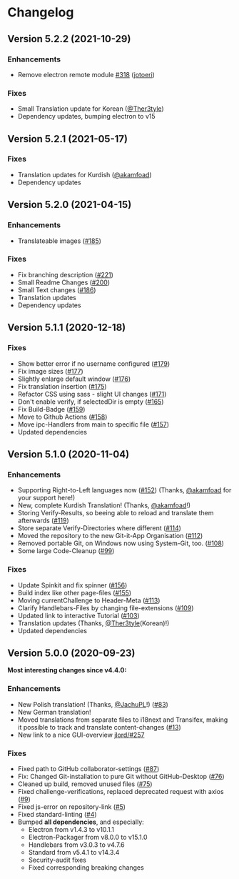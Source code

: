# Changelog

## Version 5.2.2 (2021-10-29)
### Enhancements
- Remove electron remote module [\#318](https://github.com/Git-it-App/git-it-electron/pull/318) ([jotoeri](https://github.com/jotoeri))

### Fixes
- Small Translation update for Korean ([@Ther3tyle](https://github.com/Ther3tyle))
- Dependency updates, bumping electron to v15


## Version 5.2.1 (2021-05-17)
### Fixes
- Translation updates for Kurdish ([@akamfoad](https://github.com/akamfoad))
- Dependency updates


## Version 5.2.0 (2021-04-15)
### Enhancements
- Translateable images ([#185](https://github.com/Git-it-App/git-it-electron/pull/185))

### Fixes
- Fix branching description ([#221](https://github.com/Git-it-App/git-it-electron/pull/200))
- Small Readme Changes ([#200](https://github.com/Git-it-App/git-it-electron/pull/200))
- Small Text changes ([#186](https://github.com/Git-it-App/git-it-electron/pull/186))
- Translation updates
- Dependency updates


## Version 5.1.1 (2020-12-18)
### Fixes
- Show better error if no username configured ([#179](https://github.com/Git-it-App/git-it-electron/pull/179))
- Fix image sizes ([#177](https://github.com/Git-it-App/git-it-electron/pull/177))
- Slightly enlarge default window ([#176](https://github.com/Git-it-App/git-it-electron/pull/176))
- Fix translation insertion ([#175](https://github.com/Git-it-App/git-it-electron/pull/175))
- Refactor CSS using sass - slight UI changes ([#171](https://github.com/Git-it-App/git-it-electron/pull/171))
- Don't enable verify, if selectedDir is empty ([#165](https://github.com/Git-it-App/git-it-electron/pull/165))
- Fix Build-Badge ([#159](https://github.com/Git-it-App/git-it-electron/pull/159))
- Move to Github Actions ([#158](https://github.com/Git-it-App/git-it-electron/pull/158))
- Move ipc-Handlers from main to specific file ([#157](https://github.com/Git-it-App/git-it-electron/pull/157))
- Updated dependencies


## Version 5.1.0 (2020-11-04)
### Enhancements
- Supporting Right-to-Left languages now ([#152](https://github.com/Git-it-App/git-it-electron/pull/152)) (Thanks, [@akamfoad](https://github.com/akamfoad) for your support here!)
- New, complete Kurdish Translation! (Thanks, [@akamfoad](https://github.com/akamfoad)!)
- Storing Verify-Results, so beeing able to reload and translate them afterwards ([#119](https://github.com/Git-it-App/git-it-electron/pull/119))
- Store separate Verify-Directories where different ([#114](https://github.com/Git-it-App/git-it-electron/pull/114))
- Moved the repository to the new Git-it-App Organisation ([#112](https://github.com/Git-it-App/git-it-electron/pull/112))
- Removed portable Git, on Windows now using System-Git, too. ([#108](https://github.com/Git-it-App/git-it-electron/pull/108))
- Some large Code-Cleanup ([#99](https://github.com/Git-it-App/git-it-electron/pull/99))

### Fixes
- Update Spinkit and fix spinner ([#156](https://github.com/Git-it-App/git-it-electron/pull/156))
- Build index like other page-files ([#155](https://github.com/Git-it-App/git-it-electron/pull/155))
- Moving currentChallenge to Header-Meta ([#113](https://github.com/Git-it-App/git-it-electron/pull/113))
- Clarify Handlebars-Files by changing file-extensions ([#109](https://github.com/Git-it-App/git-it-electron/pull/109))
- Updated link to interactive Tutorial ([#103](https://github.com/Git-it-App/git-it-electron/pull/103))
- Translation updates (Thanks, [@Ther3tyle](https://github.com/Ther3tyle)(Korean)!)
- Updated dependencies


## Version 5.0.0 (2020-09-23)
**Most interesting changes since v4.4.0:**
### Enhancements
- New Polish translation! (Thanks, [@JachuPL](https://github.com/JachuPL)!) ([#83](https://github.com/Git-it-App/git-it-electron/pull/83))
- New German translation!
- Moved translations from separate files to i18next and Transifex, making it possible to track and translate content-changes ([#13](https://github.com/Git-it-App/git-it-electron/pull/13))
- New link to a nice GUI-overview [jlord/#257](https://github.com/jlord/git-it-electron/pull/257)

### Fixes
- Fixed path to GitHub collaborator-settings ([#87](https://github.com/Git-it-App/git-it-electron/pull/87))
- Fix: Changed Git-installation to pure Git without GitHub-Desktop ([#76](https://github.com/Git-it-App/git-it-electron/pull/76))
- Cleaned up build, removed unused files ([#75](https://github.com/Git-it-App/git-it-electron/pull/75))
- Fixed challenge-verifications, replaced deprecated request with axios ([#9](https://github.com/Git-it-App/git-it-electron/pull/9))
- Fixed js-error on repository-link ([#5](https://github.com/Git-it-App/git-it-electron/pull/5))
- Fixed standard-linting ([#4](https://github.com/Git-it-App/git-it-electron/pull/4))
- Bumped **all dependencies**, and especially:
    - Electron from v1.4.3 to v10.1.1
    - Electron-Packager from v8.0.0 to v15.1.0
    - Handlebars from v3.0.3 to v4.7.6
    - Standard from v5.4.1 to v14.3.4
    - Security-audit fixes
    - Fixed corresponding breaking changes
